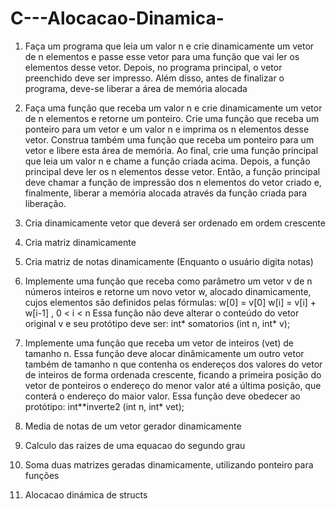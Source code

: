 # C---Alocacao-Dinamica-
1) Faça um programa que leia um valor n e crie dinamicamente um vetor de n elementos
e passe esse vetor para uma função que vai ler os elementos desse vetor. Depois, no
programa principal, o vetor preenchido deve ser impresso. Além disso, antes de
finalizar o programa, deve-se liberar a área de memória alocada

2) Faça uma função que receba um valor n e crie dinamicamente um vetor de n
elementos e retorne um ponteiro. Crie uma função que receba um ponteiro para um
vetor e um valor n e imprima os n elementos desse vetor. Construa também uma
função que receba um ponteiro para um vetor e libere esta área de memória. Ao final,
crie uma função principal que leia um valor n e chame a função criada acima. Depois,
a função principal deve ler os n elementos desse vetor. Então, a função principal deve
chamar a função de impressão dos n elementos do vetor criado e, finalmente, liberar a
memória alocada através da função criada para liberação.

3) Cria dinamicamente vetor que deverá ser ordenado em ordem crescente

4) Cria matriz dinamicamente

5) Cria matriz de notas dinamicamente (Enquanto o usuário digita notas)

6) Implemente uma função que receba como parâmetro um vetor v de n números
inteiros e retorne um novo vetor w, alocado dinamicamente, cujos elementos são definidos
pelas fórmulas:
w[0] = v[0]
w[i] = v[i] + w[i-1] , 0 < i < n
Essa função não deve alterar o conteúdo do vetor original v e seu protótipo deve ser:
int* somatorios (int n, int* v);

7) Implemente uma função que receba um vetor de inteiros (vet) de tamanho n. Essa
função deve alocar dinâmicamente um outro vetor também de tamanho n que contenha os
endereços dos valores do vetor de inteiros de forma ordenada crescente, ficando a primeira
posição do vetor de ponteiros o endereço do menor valor até a última posição, que conterá o
endereço do maior valor. Essa função deve obedecer ao protótipo: int**inverte2 (int n, int*
vet);

8) Media de notas de um vetor gerador dinamicamente

9) Calculo das raizes de uma equacao do segundo grau

10) Soma duas matrizes geradas dinamicamente, utilizando ponteiro para funções

11) Alocacao dinámica de structs
